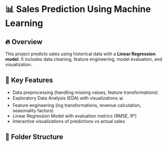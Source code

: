 # 📊 Sales Prediction Using Machine Learning

## 🔥 Overview
This project predicts sales using historical data with a **Linear Regression model**. It includes data cleaning, feature engineering, model evaluation, and visualization.

## 🚀 Key Features
- Data preprocessing (handling missing values, feature transformations)
- Exploratory Data Analysis (EDA) with visualizations 📊
- Feature engineering (log transformations, revenue calculation, seasonality factors)
- Linear Regression Model with evaluation metrics (RMSE, R²)
- Interactive visualizations of predictions vs actual sales

## 📂 Folder Structure